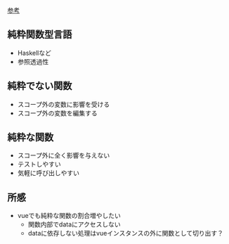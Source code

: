 [参考](https://zenn.dev/riku/books/36d9873ee1c0e6/viewer/026276)

## 純粋関数型言語
- Haskellなど
- 参照透過性

## 純粋でない関数
- スコープ外の変数に影響を受ける
- スコープ外の変数を編集する

## 純粋な関数
- スコープ外に全く影響を与えない
 - テストしやすい
 - 気軽に呼び出しやすい

 ## 所感
- vueでも純粋な関数の割合増やしたい
  - 関数内部でdataにアクセスしない
  - dataに依存しない処理はvueインスタンスの外に関数として切り出す？

